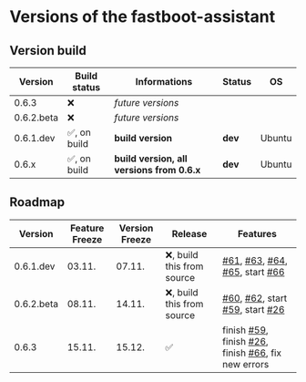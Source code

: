# Versions of the fastboot-assistant
## Version build

| Version     | Build status                 | Informations                               | Status             | OS                |
| ----------- | ---------------------------- | ------------------------------------------ | ------------------ | ----------------- |
| 0.6.3       | :x:                          | *future versions*                          |                    |                   |          
| 0.6.2.beta  | :x:                          | *future versions*                          |                    |                   |           
| 0.6.1.dev   | :white_check_mark:, on build | **build version**                          | **dev**            | Ubuntu            |          
| 0.6.x       | :white_check_mark:, on build | **build version, all versions from 0.6.x** | **dev**            | Ubuntu            |

## Roadmap

| Version     | Feature Freeze        | Version Freeze      | Release                       | Features                          |
| ----------- | --------------------- | ------------------- | ------------------------------| --------------------------------- |
| 0.6.1.dev   | 03.11.                | 07.11.              | :x:, build this from source   | [#61](https://github.com/NachtsternBuild/fastboot-assistant/issues/61), [#63](https://github.com/NachtsternBuild/fastboot-assistant/issues/63), [#64](https://github.com/NachtsternBuild/fastboot-assistant/issues/64), [#65](https://github.com/NachtsternBuild/fastboot-assistant/issues/65), start [#66](https://github.com/NachtsternBuild/fastboot-assistant/issues/66)               |
| 0.6.2.beta  | 08.11.                | 14.11.              | :x:, build this from source   | [#60](https://github.com/NachtsternBuild/fastboot-assistant/issues/60), [#62](https://github.com/NachtsternBuild/fastboot-assistant/issues/62), start [#59](https://github.com/NachtsternBuild/fastboot-assistant/issues/59), start [#26](https://github.com/NachtsternBuild/fastboot-assistant/issues/26)          |
| 0.6.3       | 15.11.                | 15.12.              | :white_check_mark:            |  finish [#59](https://github.com/NachtsternBuild/fastboot-assistant/issues/59), finish [#26](https://github.com/NachtsternBuild/fastboot-assistant/issues/26), finish [#66](https://github.com/NachtsternBuild/fastboot-assistant/issues/66), fix new errors                                |
